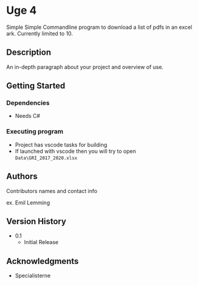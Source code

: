 # Uge 4

Simple Simple Commandline program to download a list of pdfs in an excel ark. Currently limited to 10.

## Description

An in-depth paragraph about your project and overview of use.

## Getting Started

### Dependencies

* Needs C#

### Executing program

* Project has vscode tasks for building
* If launched with vscode then you will try to open ``Data\GRI_2017_2020.xlsx``

## Authors

Contributors names and contact info

ex. Emil Lemming

## Version History

* 0.1
    * Initial Release

## Acknowledgments

* Specialisterne
